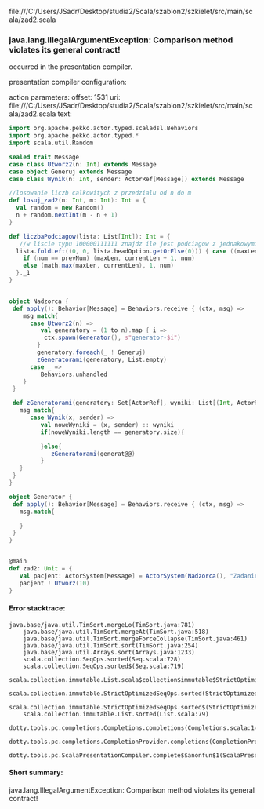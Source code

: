 file:///C:/Users/JSadr/Desktop/studia2/Scala/szablon2/szkielet/src/main/scala/zad2.scala
### java.lang.IllegalArgumentException: Comparison method violates its general contract!

occurred in the presentation compiler.

presentation compiler configuration:


action parameters:
offset: 1531
uri: file:///C:/Users/JSadr/Desktop/studia2/Scala/szablon2/szkielet/src/main/scala/zad2.scala
text:
```scala
import org.apache.pekko.actor.typed.scaladsl.Behaviors
import org.apache.pekko.actor.typed.*
import scala.util.Random

sealed trait Message
case class Utworz2(n: Int) extends Message
case object Generuj extends Message
case class Wynik(n: Int, sender: ActorRef[Message]) extends Message

//losowanie liczb calkowitych z przedzialu od n do m
def losuj_zad2(n: Int, m: Int): Int = {
  val random = new Random()
  n + random.nextInt(m - n + 1)
}

def liczbaPodciagow(lista: List[Int]): Int = {
   //w liscie typu 100000111111 znajdz ile jest podciagow z jednakowymi znakami
  lista.foldLeft((0, 0, lista.headOption.getOrElse(0))) { case ((maxLen, currentLen, prevNum), num) =>
    if (num == prevNum) (maxLen, currentLen + 1, num)
    else (math.max(maxLen, currentLen), 1, num)
  }._1
}


object Nadzorca {
 def apply(): Behavior[Message] = Behaviors.receive { (ctx, msg) =>
    msg match{
      case Utworz2(n) =>
         val generatory = (1 to n).map { i =>
          ctx.spawn(Generator(), s"generator-$i")
        }
        generatory.foreach(_ ! Generuj)
        zGeneratorami(generatory, List.empty)
      case _ =>
         Behaviors.unhandled
    }
 }

 def zGeneratorami(generatory: Set[ActorRef], wyniki: List[(Int, ActorRef)]): Behavior[Message] = Behaviors.receive { (ctx, msg) =>
   msg match{
      case Wynik(x, sender) =>
         val noweWyniki = (x, sender) :: wyniki
         if(noweWyniki.length == generatory.size){

         }else{
            zGeneratorami(generat@@)
         }
   }
 }
}

object Generator {
 def apply(): Behavior[Message] = Behaviors.receive { (ctx, msg) =>
   msg.match{

   }
 }
}


@main 
def zad2: Unit = {
   val pacjent: ActorSystem[Message] = ActorSystem(Nadzorca(), "Zadanie2")
   pacjent ! Utworz(10)
}

```



#### Error stacktrace:

```
java.base/java.util.TimSort.mergeLo(TimSort.java:781)
	java.base/java.util.TimSort.mergeAt(TimSort.java:518)
	java.base/java.util.TimSort.mergeForceCollapse(TimSort.java:461)
	java.base/java.util.TimSort.sort(TimSort.java:254)
	java.base/java.util.Arrays.sort(Arrays.java:1233)
	scala.collection.SeqOps.sorted(Seq.scala:728)
	scala.collection.SeqOps.sorted$(Seq.scala:719)
	scala.collection.immutable.List.scala$collection$immutable$StrictOptimizedSeqOps$$super$sorted(List.scala:79)
	scala.collection.immutable.StrictOptimizedSeqOps.sorted(StrictOptimizedSeqOps.scala:75)
	scala.collection.immutable.StrictOptimizedSeqOps.sorted$(StrictOptimizedSeqOps.scala:75)
	scala.collection.immutable.List.sorted(List.scala:79)
	dotty.tools.pc.completions.Completions.completions(Completions.scala:143)
	dotty.tools.pc.completions.CompletionProvider.completions(CompletionProvider.scala:90)
	dotty.tools.pc.ScalaPresentationCompiler.complete$$anonfun$1(ScalaPresentationCompiler.scala:146)
```
#### Short summary: 

java.lang.IllegalArgumentException: Comparison method violates its general contract!